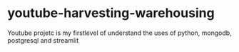 # youtube-harvesting-warehousing
Youtube projetc is my firstlevel of understand the uses of python, mongodb, postgresql and streamlit
